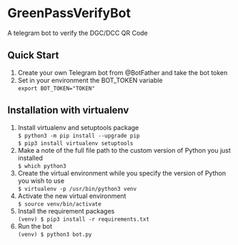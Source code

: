 # GreenPassVerifyBot
A telegram bot to verify the DGC/DCC QR Code

## Quick Start

1. Create your own Telegram bot from @BotFather and take the bot token
2. Set in your environment the BOT_TOKEN variable\
   `export BOT_TOKEN="TOKEN"`
   
## Installation with virtualenv
1. Install virtualenv and setuptools package\
   `$ python3 -m pip install --upgrade pip`\
   `$ pip3 install virtualenv setuptools`
2. Make a note of the full file path to the custom version of Python you just installed\
   `$ which python3`
3. Create the virtual environment while you specify the version of Python you wish to use\
   `$ virtualenv -p /usr/bin/python3 venv`
4. Activate the new virtual environment\
   `$ source venv/bin/activate`
5. Install the requirement packages\
   `(venv) $ pip3 install -r requirements.txt`
6. Run the bot\
   `(venv) $ python3 bot.py`
